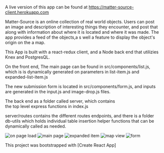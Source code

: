 A live version of this app can be found at
https://matter-source-client.herokuapp.com

Matter-Source is an online collection of real world objects. Users can post an image and description of interesting things they encounter, and post that along with information about where it is located and where it was made. The app provides a feed of the objects,a s well a feature to display the object's origin on the a map.

This App is built with a react-redux client, and a Node back end that utilizies Knex and PostgresQL. 

On the front end, The main page can be found in src/components/list.js, which is is dynamically generated on parameters in list-item.js and expanded-list-item.js

The new submission form is located in src/components/form.js, and inputs are generated in the input.js and image-drop.js files.

The back end as a folder called server, which contains  
the top level express functions in index.js

server/routes contains the different routes endpoints, and there is a folder db-utils which holds individual table insertion helper functions that can be dynamically called as needed.

![on page load](https://res.cloudinary.com/dgzjr8afn/image/upload/v1550267424/ids0xgzitbwrg4p7wiyd.png)
![main page](https://res.cloudinary.com/dgzjr8afn/image/upload/v1550267531/ldm1rk2amaomdo2lbxp7.png)
![expanded item](https://res.cloudinary.com/dgzjr8afn/image/upload/v1550267434/qsl3fnsvujugss0udoxs.png)
![map view](https://res.cloudinary.com/dgzjr8afn/image/upload/v1550267443/e2jvjmpxdq37jr11ho8u.png)
![form](https://res.cloudinary.com/dgzjr8afn/image/upload/v1550267453/tvnlfubxn9tz7xhw8vwn.png)



This project was bootstrapped with [Create React App]

